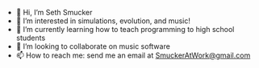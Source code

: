 - 👋 Hi, I’m Seth Smucker
- 👀 I’m interested in simulations, evolution, and music!
- 🌱 I’m currently learning how to teach programming to high school students
- 💞️ I’m looking to collaborate on music software
- 📫 How to reach me: send me an email at SmuckerAtWork@gmail.com

<!---
SethSmucker/SethSmucker is a ✨ special ✨ repository because its `README.md` (this file) appears on your GitHub profile.
You can click the Preview link to take a look at your changes.
--->
